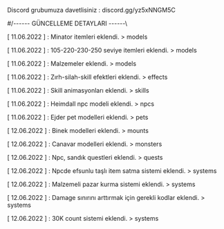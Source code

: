 Discord grubumuza davetlisiniz : discord.gg/yz5xNNGM5C




#/------ GÜNCELLEME DETAYLARI ------\

[ 11.06.2022 ] : Minator itemleri eklendi. > models

[ 11.06.2022 ] : 105-220-230-250 seviye itemleri eklendi. > models

[ 11.06.2022 ] : Malzemeler eklendi. > models

[ 11.06.2022 ] : Zırh-silah-skill efektleri eklendi. > effects

[ 11.06.2022 ] : Skill animasyonları eklendi. > skills

[ 11.06.2022 ] : Heimdall npc modeli eklendi. > npcs

[ 11.06.2022 ] : Ejder pet modelleri eklendi. > pets

[ 12.06.2022 ] : Binek modelleri eklendi. > mounts

[ 12.06.2022 ] : Canavar modelleri eklendi. > monsters

[ 12.06.2022 ] : Npc, sandık questleri eklendi. > quests

[ 12.06.2022 ] : Npcde efsunlu taşlı item satma sistemi eklendi. > systems

[ 12.06.2022 ] : Malzemeli pazar kurma sistemi eklendi. > systems

[ 12.06.2022 ] : Damage sınırını arttırmak için gerekli kodlar eklendi. > systems

[ 12.06.2022 ] : 30K count sistemi eklendi. > systems
